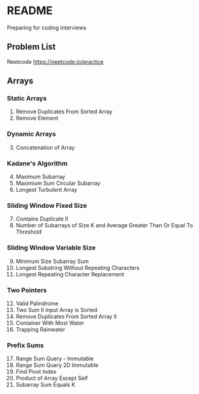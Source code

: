 # README 
Preparing for coding interviews
## Problem List
Neetcode <https://neetcode.io/practice>

## Arrays 
### Static Arrays
1. Remove Duplicates From Sorted Array
2. Remove Element
### Dynamic Arrays
3. Concatenation of Array
### Kadane's Algorithm
4. Maximum Subarray
5. Maximium Sum Circular Subarray
6. Longest Turbulent Array
### Sliding Window Fixed Size
7. Contains Duplicate II  
8. Number of Subarrays of Size K and Average Greater Than Or Equal To Threshold
### Sliding Window Variable Size
9. Minimum Size Subarray Sum
10. Longest Substring Without Repeating Characters
11. Longest Repeating Character Replacement
### Two Pointers
12. Valid Palindrome
13. Two Sum II Input Array is Sorted
14. Remove Duplicates From Sorted Array II
15. Container With Most Water
16. Trapping Rainwater
### Prefix Sums 
17. Range Sum Query - Immutable 
18. Range Sum Query 2D Immutable 
19. Find Pivot Index 
20. Product of Array Except Self
21. Subarray Sum Equals K 